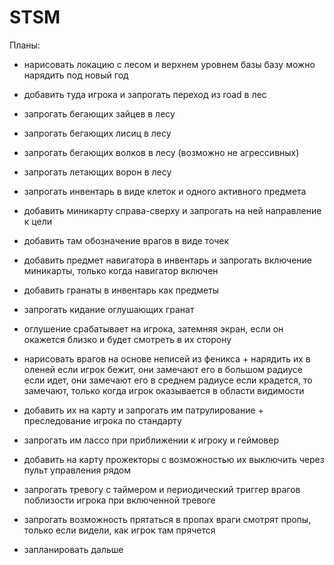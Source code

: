 # STSM

Планы:

- нарисовать локацию с лесом и верхнем уровнем базы
	базу можно нарядить под новый год
- добавить туда игрока и запрогать переход из road в лес

- запрогать бегающих зайцев в лесу
- запрогать бегающих лисиц в лесу 
- запрогать бегающих волков в лесу (возможно не агрессивных)
- запрогать летающих ворон в лесу

- запрогать инвентарь в виде клеток и одного активного предмета
- добавить миникарту справа-сверху и запрогать на ней направление к цели
- добавить там обозначение врагов в виде точек
- добавить предмет навигатора в инвентарь и запрогать включение миникарты, только когда навигатор включен

- добавить гранаты в инвентарь как предметы
- запрогать кидание оглушающих гранат 
- оглушение срабатывает на игрока, затемняя экран, если он окажется близко и будет смотреть в их сторону

- нарисовать врагов на основе неписей из феникса + нарядить их в оленей
	если игрок бежит, они замечают его в большом радиусе
	если идет, они замечают его в среднем радиусе
	если крадется, то замечают, только когда игрок оказывается в области видимости

- добавить их на карту и запрогать им патрулирование + преследование игрока по стандарту
- запрогать им лассо при приближении к игроку и геймовер 

- добавить на карту прожекторы с возможностью их выключить через пульт управления рядом

- запрогать тревогу с таймером и периодический триггер врагов поблизости игрока при включенной тревоге
- запрогать возможность прятаться в пропах
	враги смотрят пропы, только если видели, как игрок там прячется

- запланировать дальше